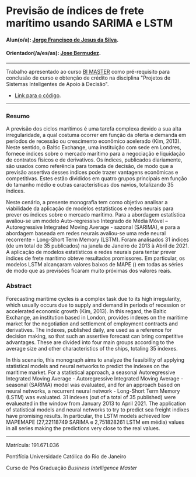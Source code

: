 # Previsão de índices de frete marítimo usando SARIMA e LSTM

#### Alun(o/a): [Jorge Francisco de Jesus da Silva](https://github.com/jorgefranciscos).
#### Orientador(/a/es/as): [Jose Bermudez](https://github.com/).

---

Trabalho apresentado ao curso [BI MASTER](https://ica.puc-rio.ai/bi-master) como pré-requisito para conclusão de curso e obtenção de crédito na disciplina "Projetos de Sistemas Inteligentes de Apoio à Decisão".

- [Link para o código](https://github.com/jorgefranciscos/bimaster).

---

### Resumo

A previsão dos ciclos marítimos é uma tarefa complexa devido a sua alta irregularidade, a qual  costuma ocorrer em função da oferta e demanda em períodos de recessão ou crescimento econômico acelerado (Kim, 2013). Neste sentido, o Baltic Exchange, uma instituição com sede em Londres, fornece índices sobre o mercado marítimo para a negociação e liquidação de contratos físicos e de derivativos. Os índices, publicados diariamente, são usados como referência para tomada de decisão, de modo que a previsão assertiva desses índices pode trazer vantagens econômicas e competitivas. Estes estão divididos em quatro grupos principais em função do tamanho médio e outras características dos navios, totalizando 35 índices.

Neste cenário, a presente monografia tem como objetivo analisar a viabilidade da aplicação de modelos estatísticos e redes neurais para prever os índices sobre o mercado marítimo. Para a abordagem estatística avaliou-se um modelo Auto-regressivo Integrado de Média Móvel – Autoregressive Integrated Moving Average - sazonal (SARIMA), e para a abordagem baseada em redes neurais avaliou-se uma rede neural recorrente - Long-Short Term Memory (LSTM). Foram analisados 31 índices (de um total de 35 publicados) na janela de Janeiro de 2013 à Abril de 2021. A aplicação de modelos estatísticos e redes neurais para tentar prever índices de frete marítimo obteve resultados promissores. Em particular, os modelos LSTM alcançaram valores baixos de MAPE () em todas as séries de modo que as previsões ficaram muito próximas dos valores reais.



### Abstract

Forecasting maritime cycles is a complex task due to its high irregularity, which usually occurs due to supply and demand in periods of recession or accelerated economic growth (Kim, 2013). In this regard, the Baltic Exchange, an institution based in London, provides indexes on the maritime market for the negotiation and settlement of employment contracts and derivatives. The indexes, published daily, are used as a reference for decision making, so that such an assertive forecast can bring competitive advantages. These are divided into four main groups according to the average size and other characteristics of the ships, totaling 35 indexes.

In this scenario, this monograph aims to analyze the feasibility of applying statistical models and neural networks to predict the indexes on the maritime market. For a statistical approach, a seasonal Autoregressive Integrated Moving Average - Autoregressive Integrated Moving Average - seasonal (SARIMA) model was evaluated, and for an approach based on neural networks, a recurrent neural network - Long-Short Term Memory (LSTM) was evaluated. 31 indexes (out of a total of 35 published) were evalueated in the window from January 2013 to April 2021. The application of statistical models and neural networks to try to predict sea freight indixes have promising results. In particular, the LSTM models achieved low MAPEMAPE (27,22118749 SARIMA e 2,751828261 LSTM em média) values in all series making the predictions very close to the real values.

---

Matrícula: 191.671.036

Pontifícia Universidade Católica do Rio de Janeiro

Curso de Pós Graduação *Business Intelligence Master*
